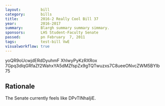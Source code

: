 ```yaml
---
layout:         bill
category:       bills
title:          2016-2 Really Cool Bill 37
year:           2016-2017
summary:        Blargh summary summary simmary.
sponsors:       LHS Student-Faculty Senate
passed:         pn February  7, 2011
tags:           test-bill VwE
visualworkflow: true
---
```



yoQR9oUcwjdERdDyuhmF XhlwyPyKzRXRox 7Gpq3dlqGRfaZf2WahxYA5dMZfspZx9gTQTwuzxs7C8ueeONvcZWM5BYIb75 




Rationale
---------
The Senate currently feels like DPvTlNhaljiE.
